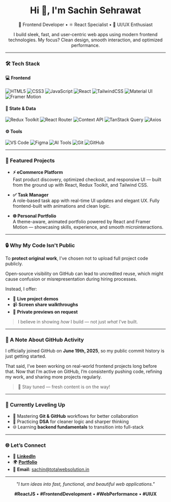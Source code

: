 <h1 align="center">Hi 👋, I'm Sachin Sehrawat</h1>

<p align="center">
  🚀 Frontend Developer • ⚛️ React Specialist • 🎨 UI/UX Enthusiast
</p>

<p align="center">
  I build sleek, fast, and user-centric web apps using modern frontend technologies. My focus? Clean design, smooth interaction, and optimized performance.
</p>

---

### 🛠 Tech Stack

#### 💻 Frontend
![HTML5](https://img.shields.io/badge/HTML-E34F26?style=for-the-badge&logo=html5&logoColor=white)
![CSS3](https://img.shields.io/badge/CSS-1572B6?style=for-the-badge&logo=css3&logoColor=white)
![JavaScript](https://img.shields.io/badge/JavaScript-F7DF1E?style=for-the-badge&logo=javascript&logoColor=black)
![React](https://img.shields.io/badge/React-20232A?style=for-the-badge&logo=react&logoColor=61DAFB)
![TailwindCSS](https://img.shields.io/badge/Tailwind-06B6D4?style=for-the-badge&logo=tailwind-css&logoColor=white)
![Material UI](https://img.shields.io/badge/MUI-007FFF?style=for-the-badge&logo=mui&logoColor=white)
![Framer Motion](https://img.shields.io/badge/Framer--Motion-EF4F7F?style=for-the-badge&logo=framer&logoColor=white)

#### 🧠 State & Data
![Redux Toolkit](https://img.shields.io/badge/Redux--Toolkit-764ABC?style=for-the-badge&logo=redux&logoColor=white)
![React Router](https://img.shields.io/badge/React--Router-CA4245?style=for-the-badge&logo=react-router&logoColor=white)
![Context API](https://img.shields.io/badge/Context--API-61DAFB?style=for-the-badge&logo=react&logoColor=white)
![TanStack Query](https://img.shields.io/badge/TanStack--Query-FF4154?style=for-the-badge&logo=react-query&logoColor=white)
![Axios](https://img.shields.io/badge/Axios-5A29E4?style=for-the-badge&logo=axios&logoColor=white)

#### ⚙️ Tools
![VS Code](https://img.shields.io/badge/VS%20Code-007ACC?style=for-the-badge&logo=visual-studio-code&logoColor=white)
![Figma](https://img.shields.io/badge/Figma-F24E1E?style=for-the-badge&logo=figma&logoColor=white)
![AI Tools](https://img.shields.io/badge/AI%20Tools-9146FF?style=for-the-badge&logo=openai&logoColor=white)
![Git](https://img.shields.io/badge/Git-F05032?style=for-the-badge&logo=git&logoColor=white)
![GitHub](https://img.shields.io/badge/GitHub-181717?style=for-the-badge&logo=github&logoColor=white)


---

### 📌 Featured Projects

- **⚡ eCommerce Platform**  
  Fast product discovery, optimized checkout, and responsive UI — built from the ground up with React, Redux Toolkit, and Tailwind CSS.

- **✅ Task Manager**  
  A role-based task app with real-time UI updates and elegant UX. Fully frontend-built with animations and clean logic.

- **🌐 Personal Portfolio**  
  A theme-aware, animated portfolio powered by React and Framer Motion — showcasing skills, experience, and smooth microinteractions.

---

### 🔒 Why My Code Isn't Public

To **protect original work**, I’ve chosen not to upload full project code publicly.

Open-source visibility on GitHub can lead to uncredited reuse, which might cause confusion or misrepresentation during hiring processes.

Instead, I offer:
- 🔗 **Live project demos**
- 📹 **Screen share walkthroughs**
- 🔐 **Private previews on request**

> I believe in showing *how* I build — not just *what* I’ve built.

---

### 🧭 A Note About GitHub Activity

I officially joined GitHub on **June 19th, 2025**, so my public commit history is just getting started.

That said, I’ve been working on real-world frontend projects long before that. Now that I’m active on GitHub, I’m consistently pushing code, refining my work, and sharing more projects regularly.

> 🚀 Stay tuned — fresh content is on the way!

---

### 🚧 Currently Leveling Up

- 🔁 Mastering **Git & GitHub** workflows for better collaboration  
- 🧠 Practicing **DSA** for cleaner logic and sharper thinking  
- 🌐 Learning **backend fundamentals** to transition into full-stack

---

### 🌐 Let’s Connect

- 🔗 [**LinkedIn**](https://www.linkedin.com/in/sachinsehrawat)    
- 🌍 [**Portfolio**](https://totalwebsolution.in/)  
- 📧 **Email:** [sachin@totalwebsolution.in](mailto:sachin@totalwebsolution.in)  


---

<p align="center"><i>"I turn ideas into fast, functional, and beautiful web applications."</i></p>

<p align="center">
   <b>#ReactJS</b> • <b>#FrontendDevelopment</b> • <b>#WebPerformance</b> • <b>#UIUX</b>
</p>

